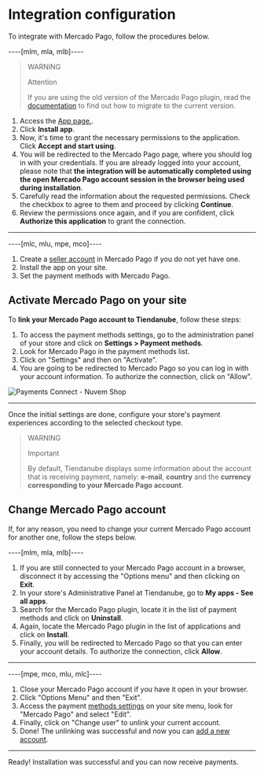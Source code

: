 # Integration configuration
 
To integrate with Mercado Pago, follow the procedures below.

----[mlm, mla, mlb]----
> WARNING
>
> Attention
>
> If you are using the old version of the Mercado Pago plugin, read the [documentation](/developers/en/docs/nuvemshop/how-tos/migration) to find out how to migrate to the current version.


1. Access the [App page.](https://www.tiendanube.com/tienda-aplicaciones-nube/mercado-pago).
2. Click **Install app**.
3. Now, it's time to grant the necessary permissions to the application. Click **Accept and start using**.
4. You will be redirected to the Mercado Pago page, where you should log in with your credentials. If you are already logged into your account, please note that **the integration will be automatically completed using the open Mercado Pago account session in the browser being used during installation**.
5. Carefully read the information about the requested permissions. Check the checkbox to agree to them and proceed by clicking **Continue**.
6. Review the permissions once again, and if you are confident, click **Authorize this application** to grant the connection.

------------
----[mlc, mlu, mpe, mco]----
1. Create a [seller account](https://www.mercadopago[FAKER][URL][DOMAIN]/activities) in Mercado Pago if you do not yet have one.
1. Install the app on your site.
1. Set the payment methods with Mercado Pago.

## Activate Mercado Pago on your site

To **link your Mercado Pago account to Tiendanube**, follow these steps: 

1. To access the payment methods settings, go to the administration panel of your store and click on **Settings > Payment methods**.
2. Look for Mercado Pago in the payment methods list.
3. Click on "Settings" and then on "Activate".
4. You are going to be redirected to Mercado Pago so you can log in with your account information. To authorize the connection, click on "Allow".

![Payments Connect - Nuvem Shop](/images/nuvemshop/mx_tientanube_connect.gif)

------------

Once the initial settings are done, configure your store's payment experiences according to the selected checkout type.

> WARNING
>
> Important
>
> By default, Tiendanube displays some information about the account that is receiving payment, namely: **e-mail**, **country** and the **currency corresponding to your Mercado Pago account**.

## Change Mercado Pago account

If, for any reason, you need to change your current Mercado Pago account for another one, follow the steps below.

----[mlm, mla, mlb]----
1. If you are still connected to your Mercado Pago account in a browser, disconnect it by accessing the "Options menu" and then clicking on **Exit**.
2. In your store's Administrative Panel at Tiendanube, go to **My apps - See all apps**.
3. Search for the Mercado Pago plugin, locate it in the list of payment methods and click on **Uninstall**.
4. Again, locate the Mercado Pago plugin in the list of applications and click on **Install**.
5. Finally, you will be redirected to Mercado Pago so that you can enter your account details. To authorize the connection, click **Allow**.

------------
----[mpe, mco, mlu, mlc]----
1. Close your Mercado Pago account if you have it open in your browser.
2. Click "Options Menu" and then "Exit".
3. Access the payment [methods settings](https://mitiendanube.com/admin/payments/) on your site menu, look for "Mercado Pago" and select "Edit".
4. Finally, click on "Change user" to unlink your current account.
5. Done! The unlinking was successful and now you can [add a new account](#bookmark_activate_mercado_pago_on_your_site).

------------

Ready! Installation was successful and you can now receive payments.
